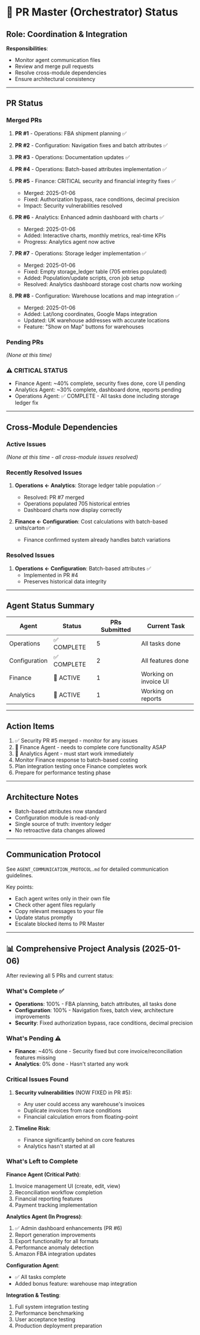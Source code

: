 # 🎯 PR Master (Orchestrator) Status

## Role: Coordination & Integration
**Responsibilities**: 
- Monitor agent communication files
- Review and merge pull requests
- Resolve cross-module dependencies
- Ensure architectural consistency

---

## PR Status

### Merged PRs
1. **PR #1** - Operations: FBA shipment planning ✅
2. **PR #2** - Configuration: Navigation fixes and batch attributes ✅
3. **PR #3** - Operations: Documentation updates ✅
4. **PR #4** - Operations: Batch-based attributes implementation ✅
5. **PR #5** - Finance: CRITICAL security and financial integrity fixes ✅
   - Merged: 2025-01-06
   - Fixed: Authorization bypass, race conditions, decimal precision
   - Impact: Security vulnerabilities resolved

6. **PR #6** - Analytics: Enhanced admin dashboard with charts ✅
   - Merged: 2025-01-06
   - Added: Interactive charts, monthly metrics, real-time KPIs
   - Progress: Analytics agent now active

7. **PR #7** - Operations: Storage ledger implementation ✅
   - Merged: 2025-01-06
   - Fixed: Empty storage_ledger table (705 entries populated)
   - Added: Population/update scripts, cron job setup
   - Resolved: Analytics dashboard storage cost charts now working

8. **PR #8** - Configuration: Warehouse locations and map integration ✅
   - Merged: 2025-01-06
   - Added: Lat/long coordinates, Google Maps integration
   - Updated: UK warehouse addresses with accurate locations
   - Feature: "Show on Map" buttons for warehouses

### Pending PRs
*(None at this time)*

### ⚠️ CRITICAL STATUS
- Finance Agent: ~40% complete, security fixes done, core UI pending
- Analytics Agent: ~30% complete, dashboard done, reports pending
- Operations Agent: ✅ COMPLETE - All tasks done including storage ledger fix

---

## Cross-Module Dependencies

### Active Issues
*(None at this time - all cross-module issues resolved)*

### Recently Resolved Issues
1. **Operations ← Analytics**: Storage ledger table population ✅
   - Resolved: PR #7 merged
   - Operations populated 705 historical entries
   - Dashboard charts now display correctly

2. **Finance ← Configuration**: Cost calculations with batch-based units/carton ✅
   - Finance confirmed system already handles batch variations

### Resolved Issues
1. **Operations ← Configuration**: Batch-based attributes ✅
   - Implemented in PR #4
   - Preserves historical data integrity

---

## Agent Status Summary

| Agent | Status | PRs Submitted | Current Task |
|-------|--------|---------------|--------------|
| Operations | ✅ COMPLETE | 5 | All tasks done |
| Configuration | ✅ COMPLETE | 2 | All features done |
| Finance | 🔄 ACTIVE | 1 | Working on invoice UI |
| Analytics | 🔄 ACTIVE | 1 | Working on reports |

---

## Action Items
1. ✅ Security PR #5 merged - monitor for any issues
2. 🚨 Finance Agent - needs to complete core functionality ASAP
3. 🚨 Analytics Agent - must start work immediately
4. Monitor Finance response to batch-based costing
5. Plan integration testing once Finance completes work
6. Prepare for performance testing phase

---

## Architecture Notes
- Batch-based attributes now standard
- Configuration module is read-only
- Single source of truth: inventory ledger
- No retroactive data changes allowed

---

## Communication Protocol
See `AGENT_COMMUNICATION_PROTOCOL.md` for detailed communication guidelines.

Key points:
- Each agent writes only in their own file
- Check other agent files regularly
- Copy relevant messages to your file
- Update status promptly
- Escalate blocked items to PR Master

---

## 📊 Comprehensive Project Analysis (2025-01-06)

After reviewing all 5 PRs and current status:

### What's Complete ✅
- **Operations**: 100% - FBA planning, batch attributes, all tasks done
- **Configuration**: 100% - Navigation fixes, batch view, architecture improvements
- **Security**: Fixed authorization bypass, race conditions, decimal precision

### What's Pending ⚠️
- **Finance**: ~40% done - Security fixed but core invoice/reconciliation features missing
- **Analytics**: 0% done - Hasn't started any work

### Critical Issues Found
1. **Security vulnerabilities** (NOW FIXED in PR #5):
   - Any user could access any warehouse's invoices
   - Duplicate invoices from race conditions
   - Financial calculation errors from floating-point

2. **Timeline Risk**:
   - Finance significantly behind on core features
   - Analytics hasn't started at all

### What's Left to Complete

**Finance Agent (Critical Path)**:
1. Invoice management UI (create, edit, view)
2. Reconciliation workflow completion
3. Financial reporting features
4. Payment tracking implementation

**Analytics Agent (In Progress)**:
1. ✅ Admin dashboard enhancements (PR #6)
2. Report generation improvements
3. Export functionality for all formats
4. Performance anomaly detection
5. Amazon FBA integration updates

**Configuration Agent**:
- ✅ All tasks complete
- Added bonus feature: warehouse map integration

**Integration & Testing**:
1. Full system integration testing
2. Performance benchmarking
3. User acceptance testing
4. Production deployment preparation
